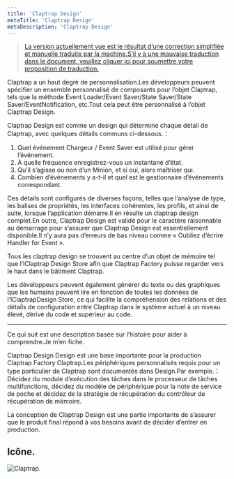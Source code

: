 ```yaml
---
title: 'Claptrap Design'
metaTitle: 'Claptrap Design'
metaDescription: 'Claptrap Design'
---
```


> [La version actuellement vue est le résultat d’une correction simplifiée et manuelle traduite par la machine.S’il y a une mauvaise traduction dans le document, veuillez cliquer ici pour soumettre votre proposition de traduction.](https://crwd.in/newbeclaptrap)

Claptrap a un haut degré de personnalisation.Les développeurs peuvent spécifier un ensemble personnalisé de composants pour l’objet Claptrap, tels que la méthode Event Loader/Event Saver/State Saver/State Saver/EventNotification, etc.Tout cela peut être personnalisé à l’objet Claptrap Design.

Claptrap Design est comme un design qui détermine chaque détail de Claptrap, avec quelques détails communs ci-dessous.：

1. Quel événement Chargeur / Event Saver est utilisé pour gérer l’événement.
2. À quelle fréquence enregistrez-vous un instantané d’état.
3. Qu’il s’agisse ou non d’un Minion, et si oui, alors maîtriser qui.
4. Combien d’événements y a-t-il et quel est le gestionnaire d’événements correspondant.

Ces détails sont configurés de diverses façons, telles que l’analyse de type, les balises de propriétés, les interfaces cohérentes, les profils, et ainsi de suite, lorsque l’application démarre.Il en résulte un claptrap design complet.En outre, Claptrap Design est validé pour le caractère raisonnable au démarrage pour s’assurer que Claptrap Design est essentiellement disponible.Il n’y aura pas d’erreurs de bas niveau comme « Oubliez d’écrire Handler for Event ».

Tous les claptrap design se trouvent au centre d’un objet de mémoire tel que l’IClaptrap Design Store afin que Claptrap Factory puisse regarder vers le haut dans le bâtiment Claptrap.

Les développeurs peuvent également générer du texte ou des graphiques que les humains peuvent lire en fonction de toutes les données de l’IClaptrapDesign Store, ce qui facilite la compréhension des relations et des détails de configuration entre Claptrap dans le système actuel à un niveau élevé, dérivé du code et supérieur au code.

---

Ce qui suit est une description basée sur l’histoire pour aider à comprendre.Je m’en fiche.

Claptrap Design Design est une base importante pour la production Claptrap Factory Claptrap.Les périphériques personnalisés requis pour un type particulier de Claptrap sont documentés dans Design.Par exemple.：Décidez du module d’exécution des tâches dans le processeur de tâches multifonctions, décidez du modèle de périphérique pour la note de service de poche et décidez de la stratégie de récupération du contrôleur de récupération de mémoire.

La conception de Claptrap Design est une partie importante de s’assurer que le produit final répond à vos besoins avant de décider d’entrer en production.

## Icône.

![Claptrap.](/images/claptrap_icons/claptrap_design.svg)
